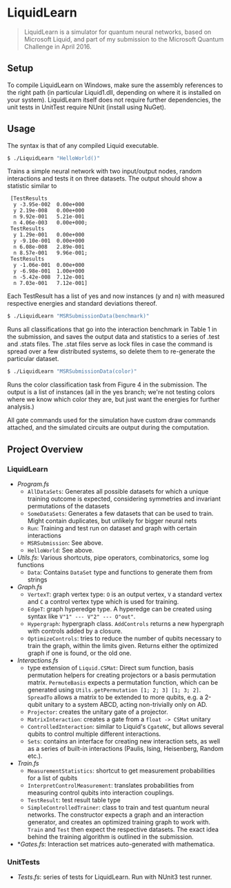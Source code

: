LiquidLearn
===========
> LiquidLearn is a simulator for quantum neural networks, based on Microsoft Liquid, and part of my submission to the Microsoft Quantum Challenge in April 2016.

Setup
-----
To compile LiquidLearn on Windows, make sure the assembly references to the right path (in particular Liquid1.dll, depending on where it is installed on your system). LiquidLearn itself does not require further dependencies, the unit tests in UnitTest require NUnit (install using NuGet).

Usage
-----
The syntax is that of any compiled Liquid executable.
```sh
$ ./LiquidLearn "HelloWorld()"
```
Trains a simple neural network with two input/output nodes, random interactions and tests it on three datasets. The output should show a statistic similar to
```
 [TestResults 
  y	-3.95e-002	0.00e+000
  y	2.19e-008	0.00e+000
  n	9.92e-001	5.21e-001
  n	4.06e-003	0.00e+000;
 TestResults 
  y	1.29e-001	0.00e+000
  y	-9.10e-001	0.00e+000
  n	6.08e-008	2.89e-001
  n	8.57e-001	9.96e-001;
 TestResults 
  y	-1.06e-001	0.00e+000
  y	-6.98e-001	1.00e+000
  n	-5.42e-008	7.12e-001
  n	7.03e-001	7.12e-001]
```
Each TestResult has a list of yes and now instances (y and n) with measured respective energies and standard deviations thereof.
```sh
$ ./LiquidLearn "MSRSubmissionData(benchmark)"
```
Runs all classifications that go into the interaction benchmark in Table 1 in the submission, and saves the output data and statistics to a series of .test and .stats files. The .stat files serve as lock files in case the command is spread over a few distributed systems, so delete them to re-generate the particular dataset.

```sh
$ ./LiquidLearn "MSRSubmissionData(color)"
```
Runs the color classification task from Figure 4 in the submission. The output is a list of instances (all in the yes branch; we're not testing colors where we know which color they are, but just want the energies for further analysis.)

All gate commands used for the simulation have custom draw commands attached, and the simulated circuits are output during the computation.


Project Overview
----------------
### LiquidLearn
- *Program.fs*
    - `AllDataSets`: Generates all possible datasets for which a unique training outcome is expected, considering symmetries and invariant permutations of the datasets
    - `SomeDataSets`: Generates a few datasets that can be used to train. Might contain duplicates, but unlikely for bigger neural nets
    - `Run`: Training and test run on dataset and graph with certain interactions
    - `MSRSubmission`: See above.
    - `HelloWorld`: See above.
- *Utils.fs*: Various shortcuts, pipe operators, combinatorics, some log functions
    - `Data`: Contains `DataSet` type and functions to generate them from strings
- *Graph.fs*
    - `VertexT`: graph vertex type: `O` is an output vertex, `V` a standard vertex and `C` a control vertex type which is used for training.
    - `EdgeT`: graph hyperedge type. A hyperedge can be created using syntax like `V"1" --- V"2" --- O"out"`.
    - `Hypergraph`: hypergraph class. `AddControls` returns a new hypergraph with controls added by a closure.
    - `OptimizeControls`: tries to reduce the number of qubits necessary to train the graph, within the limits given. Returns either the optimized graph if one is found, or the old one.
- *Interactions.fs*
    - type extension of `Liquid.CSMat`: Direct sum function, basis permutation helpers for creating projectors or a basis permutation matrix. `PermuteBasis` expects a permutation function, which can be generated using `Utils.getPermutation [1; 2; 3] [1; 3; 2]`. `SpreadTo` allows a matrix to be extended to more qubits, e.g. a 2-qubit unitary to a system ABCD, acting non-trivially only on AD.
    - `Projector`: creates the unitary gate of a projector.
    - `MatrixInteraction`: creates a gate from a `float -> CSMat` unitary
    - `ControlledInteraction`: similar to Liquid's `CgateNC`, but allows several qubits to control multiple different interactions.
    - `Sets`: contains an interface for creating new interaction sets, as well as a series of built-in interactions (Paulis, Ising, Heisenberg, Random etc.).
- *Train.fs*
    - `MeasurementStatistics`: shortcut to get measurement probabilities for a list of qubits
    - `InterpretControlMeasurement`: translates probabilities from measuring control qubits into interaction couplings.
    - `TestResult`: test result table type
    - `SimpleControlledTrainer`: class to train and test quantum neural networks. The constructor expects a graph and an interaction generator, and creates an optimized training graph to work with. `Train` and `Test` then expect the respective datasets. The exact idea behind the training algorithm is outlined in the submission.
- **Gates.fs*: Interaction set matrices auto-generated with mathematica.


### UnitTests
- *Tests.fs*: series of tests for LiquidLearn. Run with NUnit3 test runner.
